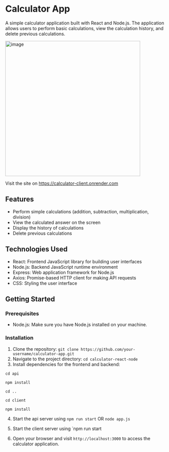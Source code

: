 # Calculator App

A simple calculator application built with React and Node.js. The application allows users to perform basic calculations, view the calculation history, and delete previous calculations.

<img width="425" alt="image" src="https://github.com/dhruvbhatia1/Calculator-react-node/assets/65610188/2d3bb6df-6185-42ba-93b4-06dd92552cca">


Visit the site on https://calculator-client.onrender.com

## Features

- Perform simple calculations (addition, subtraction, multiplication, division)
- View the calculated answer on the screen
- Display the history of calculations
- Delete previous calculations

## Technologies Used

- React: Frontend JavaScript library for building user interfaces
- Node.js: Backend JavaScript runtime environment
- Express: Web application framework for Node.js
- Axios: Promise-based HTTP client for making API requests
- CSS: Styling the user interface

## Getting Started

### Prerequisites

- Node.js: Make sure you have Node.js installed on your machine.

### Installation

1. Clone the repository:
  `git clone https://github.com/your-username/calculator-app.git`
2. Navigate to the project directory:
  `cd calculator-react-node`
3. Install dependencies for the frontend and backend:

  `cd api`
  
  `npm install`
  

  `cd .. `
  
  `cd client`
  
  `npm install`
  
4. Start the api server using `npm run start` OR `node app.js`
5. Start the client server using `npm run start

6. Open your browser and visit `http://localhost:3000` to access the calculator application.




